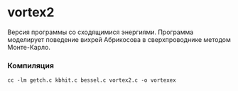 # vortex2

Версия программы со сходящимися энергиями.
Программа моделирует поведение вихрей Абрикосова в сверхпроводнике методом Монте-Карло. 

### Компиляция
`cc -lm getch.c kbhit.c bessel.c vortex2.c -o vortexex`
